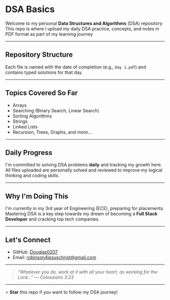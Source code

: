 # DSA Basics
         
Welcome to my personal **Data Structures and Algorithms** (DSA) repository  
This repo is where I upload my daily DSA practice, concepts, and notes in PDF format as part of my learning journey
       
---  
      
## Repository Structure 
 
Each file is named with the date of completion (e.g., `Day 1.pdf`) and contains typed solutions for that day     
  
--- 
    
## Topics Covered So Far  
 
- Arrays    
-  Searching (Binary Search, Linear Search)   
-  Sorting Algorithms  
-  Strings  
-  Linked Lists 
-  Recursion, Trees, Graphs, and more...  

---
 
## Daily Progress

I'm committed to solving DSA problems **daily** and tracking my growth here.  
All files uploaded are personally solved and reviewed to improve my logical thinking and coding skills. 

---

## Why I'm Doing This

I'm currently in my 3rd year of Engineering (ECE), preparing for placements.  
Mastering DSA is a key step towards my dream of becoming a **Full Stack Developer** and cracking top tech companies.

---

## Let's Connect

- GitHub: [Douglas0207](https://github.com/Douglas0207)  
-  Email: robinson4jesuschrist@gmail.com  

---

> _“Whatever you do, work at it with all your heart, as working for the Lord…” — Colossians 3:23_

---

⭐ **Star** this repo if you want to follow my DSA journey!
